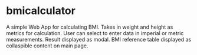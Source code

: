 # bmicalculator
A simple Web App for calculating BMI.
Takes in weight and height as metrics for calculation.
User can select to enter data in imperial or metric measurements.
Result displayed as modal.
BMI reference table displayed as collaspible content on main page.

